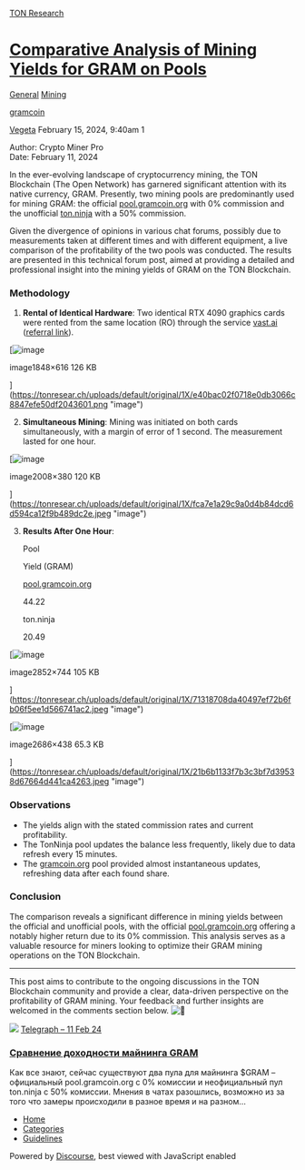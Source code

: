 [TON Research](/)

# [Comparative Analysis of Mining Yields for GRAM on Pools](/t/comparative-analysis-of-mining-yields-for-gram-on-pools/367)

[General](/c/general/mining/47)  [Mining](/c/general/mining/47) 

[gramcoin](https://tonresear.ch/tag/gramcoin)

    

[Vegeta](https://tonresear.ch/u/Vegeta)   February 15, 2024, 9:40am  1

Author: Crypto Miner Pro  
Date: February 11, 2024

In the ever-evolving landscape of cryptocurrency mining, the TON Blockchain (The Open Network) has garnered significant attention with its native currency, GRAM. Presently, two mining pools are predominantly used for mining GRAM: the official [pool.gramcoin.org](http://pool.gramcoin.org) with 0% commission and the unofficial [ton.ninja](http://ton.ninja) with a 50% commission.

Given the divergence of opinions in various chat forums, possibly due to measurements taken at different times and with different equipment, a live comparison of the profitability of the two pools was conducted. The results are presented in this technical forum post, aimed at providing a detailed and professional insight into the mining yields of GRAM on the TON Blockchain.

### [](#methodology-1)Methodology

1.  **Rental of Identical Hardware**: Two identical RTX 4090 graphics cards were rented from the same location (RO) through the service [vast.ai](http://vast.ai/) ([referral link](https://cloud.vast.ai/?ref_id=109346)).

[![image](https://tonresear.ch/uploads/default/optimized/1X/e40bac02f0718e0db3066c8847efe50df2043601_2_690x230.png)

image1848×616 126 KB

](https://tonresear.ch/uploads/default/original/1X/e40bac02f0718e0db3066c8847efe50df2043601.png "image")

2.  **Simultaneous Mining**: Mining was initiated on both cards simultaneously, with a margin of error of 1 second. The measurement lasted for one hour.

[![image](https://tonresear.ch/uploads/default/optimized/1X/fca7e1a29c9a0d4b84dcd6d594ca12f9b489dc2e_2_690x130.jpeg)

image2008×380 120 KB

](https://tonresear.ch/uploads/default/original/1X/fca7e1a29c9a0d4b84dcd6d594ca12f9b489dc2e.jpeg "image")

3.  **Results After One Hour**:
    
    Pool
    
    Yield (GRAM)
    
    [pool.gramcoin.org](http://pool.gramcoin.org)
    
    44.22
    
    ton.ninja
    
    20.49
    

[![image](https://tonresear.ch/uploads/default/optimized/1X/71318708da40497ef72b6fb06f5ee1d566741ac2_2_690x180.jpeg)

image2852×744 105 KB

](https://tonresear.ch/uploads/default/original/1X/71318708da40497ef72b6fb06f5ee1d566741ac2.jpeg "image")

  

[![image](https://tonresear.ch/uploads/default/optimized/1X/21b6b1133f7b3c3bf7d39538d67664d441ca4263_2_690x112.jpeg)

image2686×438 65.3 KB

](https://tonresear.ch/uploads/default/original/1X/21b6b1133f7b3c3bf7d39538d67664d441ca4263.jpeg "image")

### [](#observations-2)Observations

*   The yields align with the stated commission rates and current profitability.
*   The TonNinja pool updates the balance less frequently, likely due to data refresh every 15 minutes.
*   The [gramcoin.org](http://gramcoin.org) pool provided almost instantaneous updates, refreshing data after each found share.

### [](#conclusion-3)Conclusion

The comparison reveals a significant difference in mining yields between the official and unofficial pools, with the official [pool.gramcoin.org](http://pool.gramcoin.org) offering a notably higher return due to its 0% commission. This analysis serves as a valuable resource for miners looking to optimize their GRAM mining operations on the TON Blockchain.

* * *

This post aims to contribute to the ongoing discussions in the TON Blockchain community and provide a clear, data-driven perspective on the profitability of GRAM mining. Your feedback and further insights are welcomed in the comments section below. ![:rocket:](https://tonresear.ch/images/emoji/twitter/rocket.png?v=12 ":rocket:")

![](https://tonresear.ch/uploads/default/original/1X/56f31e8644316608dbb4fd4253d0536c40e4c9ba.png) [Telegraph – 11 Feb 24](https://telegra.ph/Sravnenie-dohodnosti-majninga-GRAM-02-11 "12:31PM - 11 February 2024")

### [Сравнение доходности майнинга GRAM](https://telegra.ph/Sravnenie-dohodnosti-majninga-GRAM-02-11)

Как все знают, сейчас существуют два пула для майнинга $GRAM – официальный pool.gramcoin.org с 0% комиссии и неофициальный пул ton.ninja с 50% комиссии. Мнения в чатах разошлись, возможно из за того что замеры происходили в разное время и на разном...

 

*   [Home](/)
*   [Categories](/categories)
*   [Guidelines](/guidelines)

Powered by [Discourse](https://www.discourse.org), best viewed with JavaScript enabled